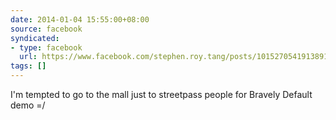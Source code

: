 ```yaml
---
date: 2014-01-04 15:55:00+08:00
source: facebook
syndicated:
- type: facebook
  url: https://www.facebook.com/stephen.roy.tang/posts/10152705419138912
tags: []
---
```


I'm tempted to go to the mall just to streetpass people for Bravely Default demo =/